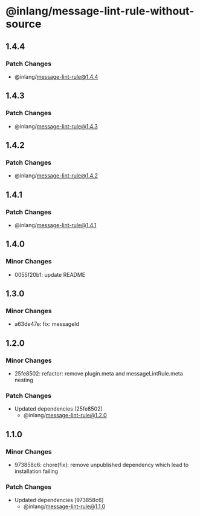 # @inlang/message-lint-rule-without-source

## 1.4.4

### Patch Changes

- @inlang/message-lint-rule@1.4.4

## 1.4.3

### Patch Changes

- @inlang/message-lint-rule@1.4.3

## 1.4.2

### Patch Changes

- @inlang/message-lint-rule@1.4.2

## 1.4.1

### Patch Changes

- @inlang/message-lint-rule@1.4.1

## 1.4.0

### Minor Changes

- 0055f20b1: update README

## 1.3.0

### Minor Changes

- a63de47e: fix: messageId

## 1.2.0

### Minor Changes

- 25fe8502: refactor: remove plugin.meta and messageLintRule.meta nesting

### Patch Changes

- Updated dependencies [25fe8502]
  - @inlang/message-lint-rule@1.2.0

## 1.1.0

### Minor Changes

- 973858c6: chore(fix): remove unpublished dependency which lead to installation failing

### Patch Changes

- Updated dependencies [973858c6]
  - @inlang/message-lint-rule@1.1.0

